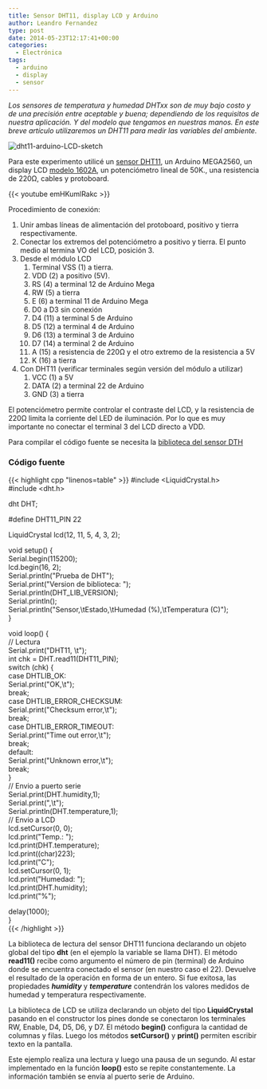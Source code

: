 ```yaml
---
title: Sensor DHT11, display LCD y Arduino
author: Leandro Fernandez
type: post
date: 2014-05-23T12:17:41+00:00
categories:
  - Electrónica
tags:
  - arduino
  - display
  - sensor
---
```


_Los sensores de temperatura y humedad DHTxx son de muy bajo costo y de una precisión entre aceptable y buena; dependiendo de los requisitos de nuestra aplicación. Y del modelo que tengamos en nuestras manos. En este breve artículo utilizaremos un DHT11 para medir las variables del ambiente._

![dht11-arduino-LCD-sketch](/2014/05/dht11-arduino-LCD-sketch.png)

Para este experimento utilicé un [sensor DHT11][1], un Arduino MEGA2560, un display LCD [modelo 1602A][2], un potenciómetro lineal de 50K., una resistencia de 220Ω, cables y protoboard.  

{{< youtube emHKumlRakc >}}

Procedimiento de conexión:

  1. Unir ambas líneas de alimentación del protoboard, positivo y tierra respectivamente.
  2. Conectar los extremos del potenciómetro a positivo y tierra. El punto medio al termina VO del LCD, posición 3.
  3. Desde el módulo LCD 
      1. Terminal VSS (1) a tierra.
      2. VDD (2) a positivo (5V).
      3. RS (4) a terminal 12 de Arduino Mega
      4. RW (5) a tierra
      5. E (6) a terminal 11 de Arduino Mega
      6. D0 a D3 sin conexión
      7. D4 (11) a terminal 5 de Arduino
      8. D5 (12) a terminal 4 de Arduino
      9. D6 (13) a terminal 3 de Arduino
     10. D7 (14) a terminal 2 de Arduino
     11. A (15) a resistencia de 220Ω y el otro extremo de la resistencia a 5V
     12. K (16) a tierra
  4. Con DHT11 (verificar terminales según versión del módulo a utilizar) 
      1. VCC (1) a 5V
      2. DATA (2) a terminal 22 de Arduino
      3. GND (3) a tierra

El potenciómetro permite controlar el contraste del LCD, y la resistencia de 220Ω limita la corriente del LED de iluminación. Por lo que es muy importante no conectar el terminal 3 del LCD directo a VDD.

Para compilar el código fuente se necesita la [biblioteca del sensor DTH][3]

### Código fuente

{{< highlight cpp "linenos=table" >}}
#include <LiquidCrystal.h>  
#include <dht.h>

dht DHT;

#define DHT11_PIN 22

LiquidCrystal lcd(12, 11, 5, 4, 3, 2);

void setup() {  
  Serial.begin(115200);  
  lcd.begin(16, 2);  
  Serial.println("Prueba de DHT");  
  Serial.print("Version de biblioteca: ");  
  Serial.println(DHT_LIB_VERSION);  
  Serial.println();  
  Serial.println("Sensor,\tEstado,\tHumedad (%),\tTemperatura (C)");  
}

void loop() {  
  // Lectura  
  Serial.print("DHT11, \t");  
  int chk = DHT.read11(DHT11_PIN);  
  switch (chk) {  
    case DHTLIB_OK:  
      Serial.print("OK,\t");  
      break;  
    case DHTLIB_ERROR_CHECKSUM:  
      Serial.print("Checksum error,\t");  
      break;  
    case DHTLIB_ERROR_TIMEOUT:  
      Serial.print("Time out error,\t");  
      break;  
    default:  
      Serial.print("Unknown error,\t");  
      break;  
  }  
  // Envio a puerto serie  
  Serial.print(DHT.humidity,1);  
  Serial.print(",\t");  
  Serial.println(DHT.temperature,1);  
  // Envio a LCD  
  lcd.setCursor(0, 0);  
  lcd.print("Temp.: ");  
  lcd.print(DHT.temperature);  
  lcd.print((char)223);  
  lcd.print("C");  
  lcd.setCursor(0, 1);  
  lcd.print("Humedad: ");  
  lcd.print(DHT.humidity);  
  lcd.print("%");
  
  delay(1000);  
}  
{{< /highlight >}}

La biblioteca de lectura del sensor DHT11 funciona declarando un objeto global del tipo **dht** (en el ejemplo la variable se llama DHT). El método **read11()** recibe como argumento el número de pin (terminal) de Arduino donde se encuentra conectado el sensor (en nuestro caso el 22). Devuelve el resultado de la operación en forma de un entero. Si fue exitosa, las propiedades ***humidity*** y ***temperature*** contendrán los valores medidos de humedad y temperatura respectivamente.

La biblioteca de LCD se utiliza declarando un objeto del tipo **LiquidCrystal** pasando en el constructor los pines donde se conectaron los terminales RW, Enable, D4, D5, D6, y D7. El método **begin()** configura la cantidad de columnas y filas. Luego los métodos **setCursor()** y **print()** permiten escribir texto en la pantalla.

Este ejemplo realiza una lectura y luego una pausa de un segundo. Al estar implementado en la función **loop()** esto se repite constantemente. La información también se envía al puerto serie de Arduino.

 [1]: http://www.micro4you.com/files/sensor/DHT11.pdf
 [2]: http://oomlout.com/parts/LCDD-01-datasheet.pdf
 [3]: https://github.com/adafruit/DHT-sensor-library